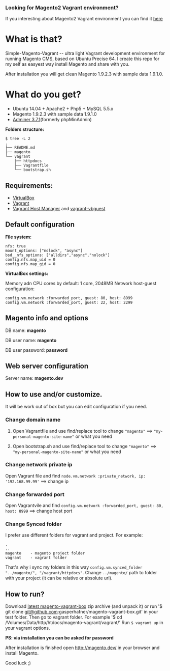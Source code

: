 ### Looking for Magento2 Vagrant environment?
If you interesting about Magento2 Vagrant environment you can find it [here](https://github.com/klierik/magento2-vagrant) 

# What is that? #
Simple-Magento-Vagrant -- ultra light Vagrant development environment for running Magento CMS, based on Ubuntu Precise 64.
I create this repo for my self as easyest way install Magento and share with you.

After installation you will get clean Magento 1.9.2.3 with sample data 1.9.1.0.

# What do you get? #
+ Ubuntu 14.04 + Apache2 + Php5 + MySQL 5.5.x
+ Magento 1.9.2.3 with sample data 1.9.1.0
+ [Adminer 3.7.1](http://www.adminer.org/)(formerly phpMinAdmin)

__Folders structure:__
```
$ tree -L 2
.
├── README.md
├── magento
└── vagrant
    ├── httpdocs 
    ├── Vagrantfile 
    └── bootstrap.sh
```

## Requirements: ##
+ [VirtualBox](https://www.virtualbox.org/wiki/Downloads)
+ [Vagrant](http://www.vagrantup.com/downloads.html)
+ [Vagrant Host Manager](https://github.com/smdahlen/vagrant-hostmanager) and [vagrant-vbguest](https://github.com/dotless-de/vagrant-vbguest)

## Default configuration ##

**File system:**
```
nfs: true
mount_options: ["nolock", "async"]
bsd__nfs_options: ["alldirs","async","nolock"]
config.nfs.map_uid = 0
config.nfs.map_gid = 0
```

**VirtualBox settings:**

Memory adn CPU cores by default: 1 core, 2048MB
Network host-guest configuration:
```
config.vm.network :forwarded_port, guest: 80, host: 8999
config.vm.network :forwarded_port, guest: 22, host: 2299
```

## Magento info and options ##
DB name: **magento**

DB user name: **magento**

DB user password: **password**

## Web server configuration ##
Server name: **magento.dev**

## How to use and/or customize. ##
It will be work out of box but you can edit configuration if you need.

### Change domain name

1. Open Vagrantfile and use find/replace tool to change
`"magento"` ==> `"my-personal-magento-site-name"` or what you need

2. Open bootstrap.sh and use find/replace tool to change
`"magento"` ==> `"my-personal-magento-site-name"` or what you need

### Change network private ip
Open Vagrant file and find `node.vm.network :private_network, ip: '192.168.99.99'` ==> change ip

### Change forwarded port
Open Vagrantvile and find `config.vm.network :forwarded_port, guest: 80, host: 8999` ==> change host port

### Change Synced folder
I prefer use different folders for vagrant and project. For example:

```
.
..
magento    - magento project folder
vagrant    - vagrant folder
```
That's why i sync my folders in this way `config.vm.synced_folder "../magento/", "/vagrant/httpdocs"`.
Change `../magento/` path to folder with your project (it can be relative or absolute url).

## How to run? ##
Download [latest magento-vagrant-box](https://github.com/gasperhafner/magento-vagrant-box/archive/master.zip) zip archive (and unpack it) or run '$ git clone git@github.com:gasperhafner/magento-vagrant-box.git' in your test folder.
Then go to vagrant folder. For example '$ cd /Volumes/Data/http/htdocs/magento-vagrant/vagrant/'
Run `$ vagrant up` in your vagrant options.

**PS: via installation you can be asked for password**

After installation is finished open http://magento.dev/ in your browser and install Magento.

Good luck ;)
